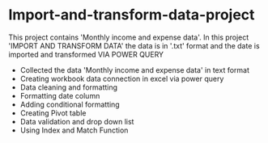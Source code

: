 # Import-and-transform-data-project


This project contains 'Monthly income and expense data'.
In this project 'IMPORT AND TRANSFORM DATA' the data is in '.txt' format and the date is imported and transformed VIA POWER QUERY

- Collected the data 'Monthly income and expense data' in text format
- Creating workbook data connection in excel via power query
- Data cleaning and formatting
- Formatting date column
- Adding conditional formatting
- Creating Pivot table
- Data validation and drop down list
- Using Index and Match Function
